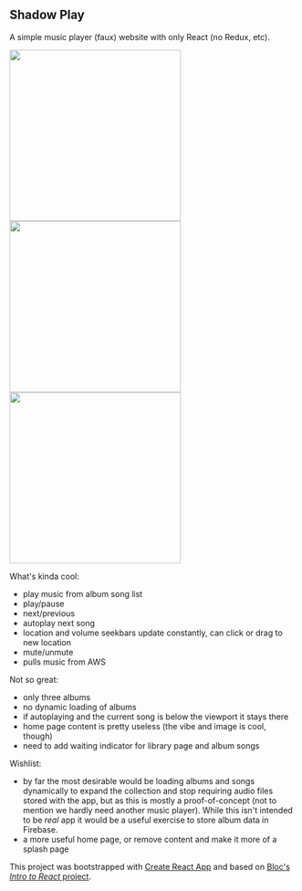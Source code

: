 ## Shadow Play

A simple music player (faux) website with only React (no Redux, etc).

<img src="https://www.dropbox.com/s/9etfszwepmv2l4l/Screenshot%202017-10-26%2013.56.21.png?raw=1" width="300">

<img src="https://www.dropbox.com/s/quk2lot58pcpxe6/Screenshot%202017-10-26%2013.56.45.png?raw=1" width="300">

<img src="https://www.dropbox.com/s/iy8gisg07xc3sqj/Screenshot%202017-10-26%2013.57.04.png?raw=1" width="300">

What's kinda cool:
- play music from album song list
- play/pause
- next/previous
- autoplay next song
- location and volume seekbars update constantly, can click or drag to new location
- mute/unmute
- pulls music from AWS

Not so great:
- only three albums
- no dynamic loading of albums
- if autoplaying and the current song is below the viewport it stays there
- home page content is pretty useless (the vibe and image is cool, though)
- need to add waiting indicator for library page and album songs

Wishlist:
- by far the most desirable would be loading albums and songs dynamically to expand the collection and stop requiring audio files stored with the app, but as this is mostly a proof-of-concept (not to mention we hardly need another music player). While this isn't intended to be _real_ app it would be a useful exercise to store album data in Firebase.
- a more useful home page, or remove content and make it more of a splash page

This project was bootstrapped with [Create React App](https://github.com/facebookincubator/create-react-app) and based on [Bloc's _Intro to React_ project](bloc.io).
